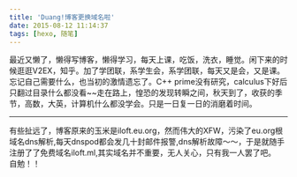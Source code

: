 ```yaml
---
title: 'Duang!博客更换域名啦'
date: 2015-08-12 11:14:37
tags: [hexo, 随笔]
---
```

最近又懒了，懒得写博客，懒得学习，每天上课，吃饭，洗衣，睡觉。闲下来的时候逛逛V2EX，知乎。加了学团联，系学生会，系学团联，每天又是会，又是课。忘记自己需要什么，也当初的激情遗忘了。C++ prime没有研究，calculus下好后只翻过目录什么都没看~~走在路上，惶恐的发现转瞬之间，秋天到了，收获的季节，高数，大英，计算机什么都没学会。只是一日复一日的消磨着时间。
<!-- more -->

----------
有些扯远了，博客原来的玉米是iloft.eu.org，然而伟大的XFW，污染了eu.org根域名dns解析,每天dnspod都会发几十封邮件报警,dns解析故障～～，于是就随手注册了了免费域名iloft.ml,其实域名并不重要，无人关心，只有我一人罢了吧。      
自勉！！